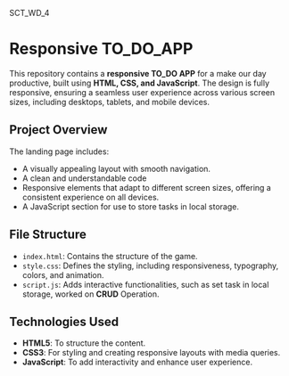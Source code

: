  SCT_WD_4

# Responsive TO_DO_APP

This repository contains a **responsive TO_DO APP** for a make our day productive, built using **HTML, CSS, and JavaScript**. The design is fully responsive, ensuring a seamless user experience across various screen sizes, including desktops, tablets, and mobile devices.

## Project Overview

The landing page includes:
- A visually appealing layout with smooth navigation.
- A clean and understandable code 
- Responsive elements that adapt to different screen sizes, offering a consistent experience on all devices.
- A JavaScript section for use to store tasks in local storage.

## File Structure
- `index.html`: Contains the structure of the game.
- `style.css`: Defines the styling, including responsiveness, typography, colors, and animation.
- `script.js`: Adds interactive functionalities, such as set task in local storage, worked on **CRUD** Operation.

## Technologies Used
- **HTML5**: To structure the content.
- **CSS3**: For styling and creating responsive layouts with media queries.
- **JavaScript**: To add interactivity and enhance user experience.